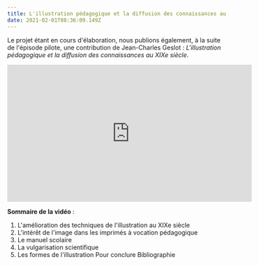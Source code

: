 ```yaml
---
title: L'illustration pédagogique et la diffusion des connaissances au XIXe siècle
date: 2021-02-01T08:36:09.149Z
---
```

Le projet étant en cours d'élaboration, nous publions également, à la suite de l'épisode pilote, une contribution de Jean-Charles Geslot : *L'illustration pédagogique et la diffusion des connaissances au XIXe siècle*.

<iframe width="560" height="315" src="https://www.youtube.com/embed/CEpKlaxXT4c" frameborder="0" allow="accelerometer; autoplay; clipboard-write; encrypted-media; gyroscope; picture-in-picture" allowfullscreen></iframe>

**Sommaire de la vidéo** : 

1. L'amélioration des techniques de l'illustration au XIXe siècle
2. L'intérêt de l'image dans les imprimés à vocation pédagogique 
3. Le manuel scolaire
4. La vulgarisation scientifique 
5. Les formes de l'illustration 
   Pour conclure 
   Bibliographie